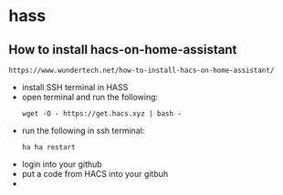 # hass

## How to install hacs-on-home-assistant
```
https://www.wundertech.net/how-to-install-hacs-on-home-assistant/
```

 - install SSH terminal in HASS
 - open terminal and run the following:
   ```
   wget -O - https://get.hacs.xyz | bash -
   ```
 - run the following in ssh terminal:
   ```
   ha ha restart
   ```
 - login into your github
 - put a code from HACS into your gitbuh
 - 
    
